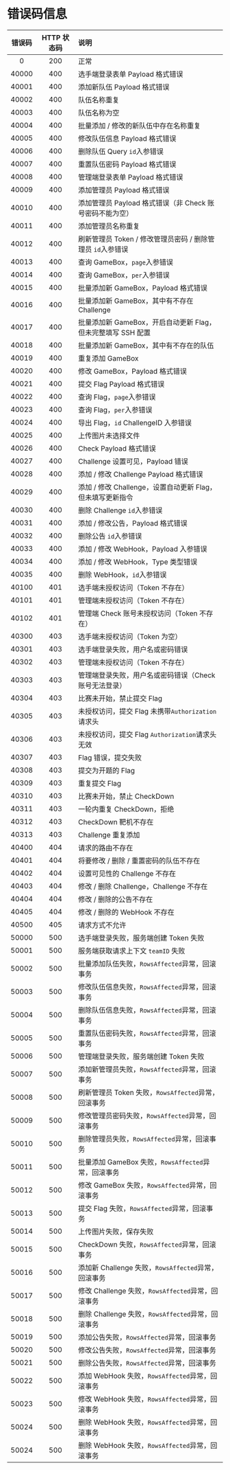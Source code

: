 # 错误码信息
| 错误码 | HTTP 状态码 |   说明  |
|:-----:|:----------:|:---------------------------------------------------|
| 0     | 200        | 正常
| 40000 | 400        | 选手端登录表单 Payload 格式错误
| 40001 | 400        | 添加新队伍 Payload 格式错误
| 40002 | 400        | 队伍名称重复
| 40003 | 400        | 队伍名称为空
| 40004 | 400        | 批量添加 / 修改的新队伍中存在名称重复
| 40005 | 400        | 修改队伍信息 Payload 格式错误
| 40006 | 400        | 删除队伍 Query `id`入参错误
| 40007 | 400        | 重置队伍密码 Payload 格式错误
| 40008 | 400        | 管理端登录表单 Payload 格式错误
| 40009 | 400        | 添加管理员 Payload 格式错误
| 40010 | 400        | 添加管理员 Payload 格式错误（非 Check 账号密码不能为空）
| 40011 | 400        | 添加管理员名称重复
| 40012 | 400        | 刷新管理员 Token / 修改管理员密码 / 删除管理员 `id`入参错误
| 40013 | 400        | 查询 GameBox，`page`入参错误
| 40014 | 400        | 查询 GameBox，`per`入参错误
| 40015 | 400        | 批量添加新 GameBox，Payload 格式错误
| 40016 | 400        | 批量添加新 GameBox，其中有不存在 Challenge
| 40017 | 400        | 批量添加新 GameBox，开启自动更新 Flag，但未完整填写 SSH 配置
| 40018 | 400        | 批量添加新 GameBox，其中有不存在的队伍
| 40019 | 400        | 重复添加 GameBox
| 40020 | 400        | 修改 GameBox，Payload 格式错误
| 40021 | 400        | 提交 Flag Payload 格式错误
| 40022 | 400        | 查询 Flag，`page`入参错误
| 40023 | 400        | 查询 Flag，`per`入参错误
| 40024 | 400        | 导出 Flag，`id` ChallengeID 入参错误
| 40025 | 400        | 上传图片未选择文件
| 40026 | 400        | Check Payload 格式错误
| 40027 | 400        | Challenge 设置可见，Payload 错误
| 40028 | 400        | 添加 / 修改 Challenge Payload 格式错误
| 40029 | 400        | 添加 / 修改 Challenge，设置自动更新 Flag，但未填写更新指令
| 40030 | 400        | 删除 Challenge `id`入参错误
| 40031 | 400        | 添加 / 修改公告，Payload 格式错误
| 40032 | 400        | 删除公告 `id`入参错误
| 40033 | 400        | 添加 / 修改 WebHook，Payload 入参错误
| 40034 | 400        | 添加 / 修改 WebHook，Type 类型错误
| 40035 | 400        | 删除 WebHook，`id`入参错误
| 40100 | 401        | 选手端未授权访问（Token 不存在）
| 40101 | 401        | 管理端未授权访问（Token 不存在）
| 40102 | 401        | 管理端 Check 账号未授权访问（Token 不存在）
| 40300 | 403        | 选手端未授权访问（Token 为空）
| 40301 | 403        | 选手端登录失败，用户名或密码错误
| 40302 | 403        | 管理端未授权访问（Token 不存在）
| 40303 | 403        | 管理端登录失败，用户名或密码错误（Check 账号无法登录）
| 40304 | 403        | 比赛未开始，禁止提交 Flag
| 40305 | 403        | 未授权访问，提交 Flag 未携带`Authorization`请求头
| 40306 | 403        | 未授权访问，提交 Flag `Authorization`请求头无效
| 40307 | 403        | Flag 错误，提交失败
| 40308 | 403        | 提交为开题的 Flag
| 40309 | 403        | 重复提交 Flag
| 40310 | 403        | 比赛未开始，禁止 CheckDown
| 40311 | 403        | 一轮内重复 CheckDown，拒绝
| 40312 | 403        | CheckDown 靶机不存在
| 40313 | 403        | Challenge 重复添加
| 40400 | 404        | 请求的路由不存在
| 40401 | 404        | 将要修改 / 删除 / 重置密码的队伍不存在
| 40402 | 404        | 设置可见性的 Challenge 不存在
| 40403 | 404        | 修改 / 删除 Challenge，Challenge 不存在
| 40404 | 404        | 修改 / 删除的公告不存在
| 40405 | 404        | 修改 / 删除的 WebHook 不存在
| 40500 | 405        | 请求方式不允许
| 50000 | 500        | 选手端登录失败，服务端创建 Token 失败
| 50001 | 500        | 服务端获取请求上下文 `teamID` 失败
| 50002 | 500        | 批量添加队伍失败，`RowsAffected`异常，回滚事务
| 50003 | 500        | 修改队伍信息失败，`RowsAffected`异常，回滚事务
| 50004 | 500        | 删除队伍信息失败，`RowsAffected`异常，回滚事务
| 50005 | 500        | 重置队伍密码失败，`RowsAffected`异常，回滚事务
| 50006 | 500        | 管理端登录失败，服务端创建 Token 失败
| 50007 | 500        | 添加新管理员失败，`RowsAffected`异常，回滚事务
| 50008 | 500        | 刷新管理员 Token 失败，`RowsAffected`异常，回滚事务
| 50009 | 500        | 修改管理员密码失败，`RowsAffected`异常，回滚事务
| 50010 | 500        | 删除管理员失败，`RowsAffected`异常，回滚事务
| 50011 | 500        | 批量添加 GameBox 失败，`RowsAffected`异常，回滚事务
| 50012 | 500        | 修改 GameBox 失败，`RowsAffected`异常，回滚事务
| 50013 | 500        | 提交 Flag 失败，`RowsAffected`异常，回滚事务
| 50014 | 500        | 上传图片失败，保存失败
| 50015 | 500        | CheckDown 失败，`RowsAffected`异常，回滚事务
| 50016 | 500        | 添加新 Challenge 失败，`RowsAffected`异常，回滚事务
| 50017 | 500        | 修改 Challenge 失败，`RowsAffected`异常，回滚事务
| 50018 | 500        | 删除 Challenge 失败，`RowsAffected`异常，回滚事务
| 50019 | 500        | 添加公告失败，`RowsAffected`异常，回滚事务
| 50020 | 500        | 修改公告失败，`RowsAffected`异常，回滚事务
| 50021 | 500        | 删除公告失败，`RowsAffected`异常，回滚事务
| 50022 | 500        | 添加 WebHook 失败，`RowsAffected`异常，回滚事务
| 50023 | 500        | 修改 WebHook 失败，`RowsAffected`异常，回滚事务
| 50024 | 500        | 删除 WebHook 失败，`RowsAffected`异常，回滚事务
| 50024 | 500        | 删除 WebHook 失败，`RowsAffected`异常，回滚事务